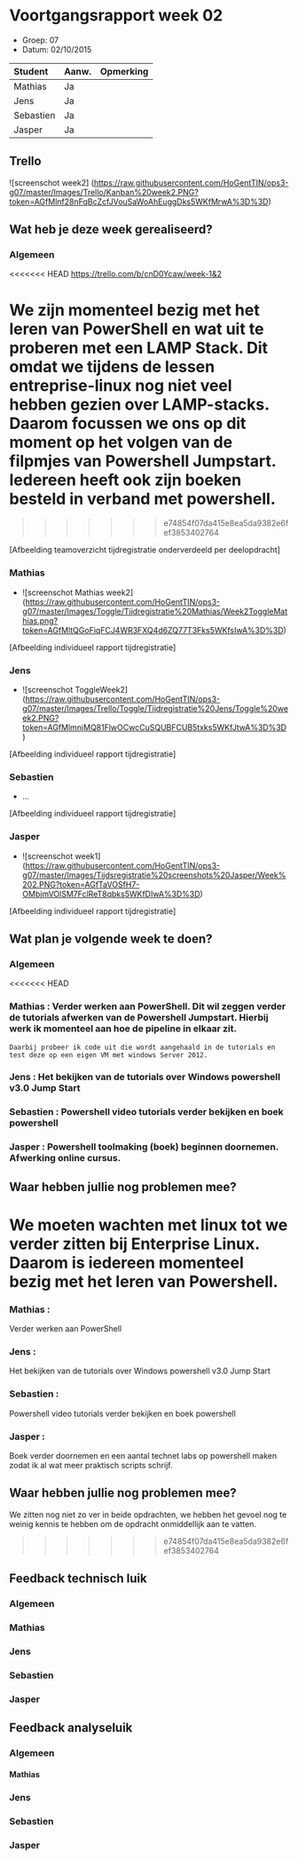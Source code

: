 # Voortgangsrapport week 02

* Groep: 07
* Datum: 02/10/2015


| Student  | Aanw. | Opmerking |
| :---     | :---  | :---      |
| Mathias  |  Ja   |           |
| Jens     |  Ja   |           |
| Sebastien|  Ja   |           |
| Jasper   |  Ja   |           |

## Trello

![screenschot week2] (https://raw.githubusercontent.com/HoGentTIN/ops3-g07/master/Images/Trello/Kanban%20week2.PNG?token=AGfMlnf28nFqBcZcfJVouSaWoAhEuggDks5WKfMrwA%3D%3D)

## Wat heb je deze week gerealiseerd?

### Algemeen

<<<<<<< HEAD
https://trello.com/b/cnD0Ycaw/week-1&2

We zijn momenteel bezig met het leren van PowerShell en wat uit te proberen met een LAMP Stack.
Dit omdat we tijdens de lessen entreprise-linux nog niet veel hebben gezien over LAMP-stacks.
Daarom focussen we ons op dit moment op het volgen van de filpmjes van Powershell Jumpstart.
Iedereen heeft ook zijn boeken besteld in verband met powershell.
=======
>>>>>>> e74854f07da415e8ea5da9382e6fef3853402764


[Afbeelding teamoverzicht tijdregistratie onderverdeeld per deelopdracht]

### Mathias

* ![screenschot Mathias week2] (https://raw.githubusercontent.com/HoGentTIN/ops3-g07/master/Images/Toggle/Tijdregistratie%20Mathias/Week2ToggleMathias.png?token=AGfMltQGoFiqFCJ4WR3FXQ4d6ZQ77T3Fks5WKfsIwA%3D%3D)

[Afbeelding individueel rapport tijdregistratie]

### Jens

* ![screenschot ToggleWeek2] (https://raw.githubusercontent.com/HoGentTIN/ops3-g07/master/Images/Trello/Toggle/Tijdregistratie%20Jens/Toggle%20week2.PNG?token=AGfMlmnjMQ81FlwOCwcCuSQUBFCUB5txks5WKfJtwA%3D%3D)

[Afbeelding individueel rapport tijdregistratie]

### Sebastien

* ...

[Afbeelding individueel rapport tijdregistratie]

### Jasper

* ![screenschot week1] (https://raw.githubusercontent.com/HoGentTIN/ops3-g07/master/Images/Tijdsregistratie%20screenshots%20Jasper/Week%202.PNG?token=AGfTaVOSfH7-OMbjmVOlSM7FclReT8qbks5WKfDIwA%3D%3D)

[Afbeelding individueel rapport tijdregistratie]

## Wat plan je volgende week te doen?

### Algemeen
<<<<<<< HEAD
### Mathias : Verder werken aan PowerShell. Dit wil zeggen verder de tutorials afwerken van de Powershell Jumpstart. Hierbij werk ik momenteel aan hoe de pipeline in elkaar zit.
    Daarbij probeer ik code uit die wordt aangehaald in de tutorials en test deze op een eigen VM met windows Server 2012.
### Jens : Het bekijken van de tutorials over Windows powershell v3.0 Jump Start
### Sebastien : Powershell video tutorials verder bekijken en boek powershell
### Jasper : Powershell toolmaking (boek) beginnen doornemen. Afwerking online cursus.

## Waar hebben jullie nog problemen mee?

We moeten wachten met linux tot we verder zitten bij Enterprise Linux. 
Daarom is iedereen momenteel bezig met het leren van Powershell.
=======
### Mathias :
Verder werken aan PowerShell
### Jens :
Het bekijken van de tutorials over Windows powershell v3.0 Jump Start
### Sebastien :
Powershell video tutorials verder bekijken en boek powershell
### Jasper :
Boek verder doornemen en een aantal technet labs op powershell maken zodat ik al wat meer praktisch scripts schrijf.

## Waar hebben jullie nog problemen mee?

We zitten nog niet zo ver in beide opdrachten, we hebben het gevoel nog te weinig kennis te hebben om de opdracht onmiddellijk aan te vatten.
>>>>>>> e74854f07da415e8ea5da9382e6fef3853402764

## Feedback technisch luik

### Algemeen

### Mathias
### Jens
### Sebastien
### Jasper

## Feedback analyseluik

### Algemeen

#### Mathias
### Jens
### Sebastien
### Jasper



